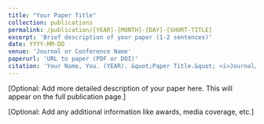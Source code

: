 ```yaml
---
title: "Your Paper Title"
collection: publications
permalink: /publication/[YEAR]-[MONTH]-[DAY]-[SHORT-TITLE]
excerpt: 'Brief description of your paper (1-2 sentences)'
date: YYYY-MM-DD
venue: 'Journal or Conference Name'
paperurl: 'URL to paper (PDF or DOI)'
citation: 'Your Name, You. (YEAR). &quot;Paper Title.&quot; <i>Journal/Conference Name</i>. VOLUME(ISSUE).'
---
```


[Optional: Add more detailed description of your paper here. This will appear on the full publication page.]

[Optional: Add any additional information like awards, media coverage, etc.] 